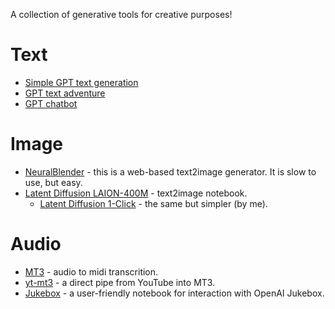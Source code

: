 A collection of generative tools for creative purposes!

# Text
- [Simple GPT text generation](https://colab.research.google.com/github/mdnestor/generative-tools/blob/master/simple-gpt-example.ipynb)
- [GPT text adventure](https://colab.research.google.com/github/mdnestor/generative-tools/blob/master/gpt-adventure.ipynb)
- [GPT chatbot](https://colab.research.google.com/github/mdnestor/generative-tools/blob/master/gpt-chatbot.ipynb)

# Image
- [NeuralBlender](https://neuralblender.com) - this is a web-based text2image generator. It is slow to use, but easy.
- [Latent Diffusion LAION-400M](https://colab.research.google.com/github/multimodalart/latent-diffusion-notebook/blob/main/Latent_Diffusion_LAION_400M_model_text_to_image.ipynb) - text2image notebook.
  - [Latent Diffusion 1-Click](https://colab.research.google.com/github/mdnestor/generative-tools/blob/master/latent-diffusion-oneclick.ipynb) - the same but simpler (by me).

# Audio
- [MT3](https://github.com/magenta/mt3) - audio to midi transcrition.
- [yt-mt3](https://github.com/mdnestor/yt-mt3) - a direct pipe from YouTube into MT3.
- [Jukebox](https://colab.research.google.com/drive/1sJda9v46gNzBc7m59MP5zn63AWc-axCY?usp=sharing) - a user-friendly notebook for interaction with OpenAI Jukebox.
